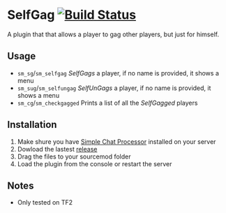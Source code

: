 # SelfGag [![Build Status](https://travis-ci.org/fakuivan/SelfGag.svg?branch=master)](https://travis-ci.org/fakuivan/SelfGag)
A plugin that that allows a player to gag other players, but just for himself. 

## Usage
* ``sm_sg``/``sm_selfgag`` _SelfGags_ a player, if no name is provided, it shows a menu
* ``sm_sug``/``sm_selfungag`` _SelfUnGags_ a player, if no name is provided, it shows a menu
* ``sm_cg``/``sm_checkgagged`` Prints a list of all the _SelfGagged_ players

## Installation

1. Make shure you have [Simple Chat Processor](https://forums.alliedmods.net/showthread.php?p=1820365) installed on your server
1. Dowload the lastest [release](https://github.com/fakuivan/SelfGag/releases)
2. Drag the files to your sourcemod folder
3. Load the plugin from the console or restart the server

## Notes
* Only tested on TF2
